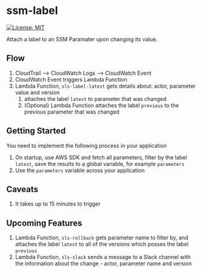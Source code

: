 # ssm-label

[![License: MIT](https://img.shields.io/badge/License-MIT-green.svg)](./LICENSE)

Attach a label to an SSM Paramater upon changing its value.

## Flow

1. CloudTrail --> CloudWatch Logs --> CloudWatch Event
1. CloudWatch Event triggers Lambda Function
1. Lambda Function, `sls-label-latest` gets details about: actor, parameter value and version
   1. attaches the label `latest` to parameter that was changed
   1. (Optional) Lambda Function attaches the label `previous` to the previous parameter that was changed

## Getting Started

You need to implement the following process in your application

1. On startup, use AWS SDK and fetch all parameters, filter by the label `latest`, save the results to a global variable, for example `parameters`
1. Use the `parameters` variable across your application

## Caveats

1. It takes up to 15 minutes to trigger

## Upcoming Features

1. Lambda Function, `sls-rollback` gets parameter name to filter by, and attaches the label `latest` to all of the versions which posses the label `previous`
1. Lambda Function, `sls-slack` sends a message to a Slack channel with the information about the change - actor, parameter name and version
